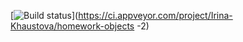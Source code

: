 [![Build status](https://ci.appveyor.com/api/projects/status/qx828ga92putc9bw?svg=true)](https://ci.appveyor.com/project/Irina-Khaustova/homework-objects -2)
